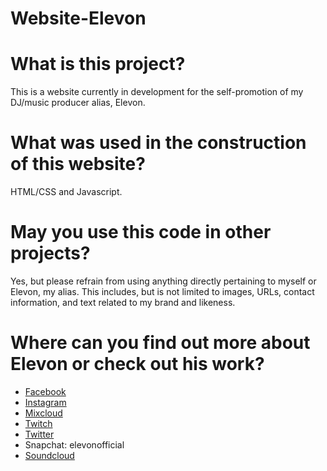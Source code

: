 Website-Elevon
===========
# What is this project?
This is a website currently in development for the self-promotion of my DJ/music producer alias, Elevon.

# What was used in the construction of this website?
HTML/CSS and Javascript.

# May you use this code in other projects?
Yes, but please refrain from using anything directly pertaining to myself or Elevon, my alias.
This includes, but is not limited to images, URLs, contact information, and text related to my brand and likeness.

# Where can you find out more about Elevon or check out his work?
* <a href="https://www.facebook.com/elevonofficial">Facebook</a><br>
* <a href="https://www.instagram.com/elevonofficial">Instagram</a><br>
* <a href="https://www.mixcloud.com/elevon">Mixcloud</a><br>
* <a href="https://www.twitch.tv/elevonofficial">Twitch</a><br>
* <a href="https://www.twitter.com/elevon_official">Twitter</a><br>
* Snapchat: elevonofficial
* <a href="https://www.soundcloud.com/elevonofficial">Soundcloud</a><br>